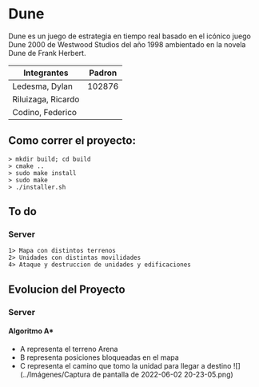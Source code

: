 # Dune

Dune es un juego de estrategia en tiempo real basado en el icónico juego Dune 2000 de Westwood Studios
del año 1998 ambientado en la novela Dune de Frank Herbert.

| Integrantes        | Padron |
|--------------------|--------|
| Ledesma, Dylan     | 102876 |
| Riluizaga, Ricardo |        |
| Codino, Federico   |        |


## Como correr el proyecto:
    > mkdir build; cd build
    > cmake ..
    > sudo make install
    > sudo make
    > ./installer.sh

## To do
    
### Server
    1> Mapa con distintos terrenos
    2> Unidades con distintas movilidades
    4> Ataque y destruccion de unidades y edificaciones

## Evolucion del Proyecto

### Server
#### Algoritmo A*
* A representa el terreno Arena
* B representa posiciones bloqueadas en el mapa
* C representa el camino que tomo la unidad para llegar a destino
![](../Imágenes/Captura de pantalla de 2022-06-02 20-23-05.png)